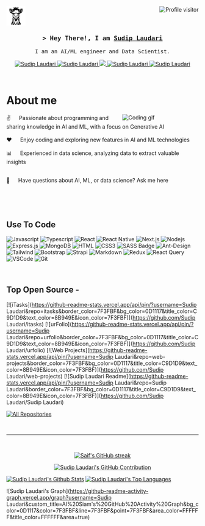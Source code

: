 

<a href="https://komarev.com/ghpvc/?username=Laudarisd">
  <img align="right" src="https://komarev.com/ghpvc/?username=Laudarisd&label=Visitors&color=0e75b6&style=flat" alt="Profile visitor" />
</a>


<!-- [<img src="img/2.svg" width="100">](https://laudarisd.github.io/) -->
<div style="width: 50px; height: 50px; overflow: hidden;">
    <a href="https://laudarisd.github.io/" style="text-decoration: none;">
        <img src="img/2.svg" width="60">
        My Page
    </a>
</div>



<!-- <a href="https://komarev.com/ghpvc/?username=alsiam">
  <img align="right" src="https://komarev.com/ghpvc/?username=alsiam&label=Visitors&color=0e75b6&style=flat" alt="Profile visitor" />
</a>


[![wakatime](https://wakatime.com/badge/user/eebb3dd8-d9b2-40de-9b88-6fd6cac99dbc.svg)](https://wakatime.com/@eebb3dd8-d9b2-40de-9b88-6fd6cac99dbc)
 -->

<!-- Intro  -->
<h3 align="center">
        <samp>&gt; Hey There!, I am
                <b><a target="_blank" href="https://laudarisd.github.io/">Sudip Laudari</a></b>
        </samp>
</h3>


<p align="center"> 
  <samp>
    <!-- <a href="https://www.google.com/search?q=Al+Siam">「 Google Me 」</a> -->
    <a>
    I am an AI/ML engineer and Data Scientist.
    </a>
  </samp>
</p>

<p align="center">
 <a href="https://laudarisd.github.io/" target="blank">
  <img src="https://img.shields.io/badge/Website-DC143C?style=for-the-badge&logo=medium&logoColor=white" alt="Sudip Laudari" />
 </a>
 <a href="www.linkedin.com/in/laudari-sudip" target="_blank">
  <img src="https://img.shields.io/badge/LinkedIn-0077B5?style=for-the-badge&logo=linkedin&logoColor=white" alt="Sudip Laudari"/>
 </a>
 <!-- <a href="https://dev.to/Sudip Laudari" target="_blank">
  <img src="https://img.shields.io/badge/dev.to-0A0A0A?style=for-the-badge&logo=dev.to&logoColor=white" alt="Sudip Laudari" />
 </a> -->
 <a href="https://twitter.com/" target="_blank">
  <img src="https://img.shields.io/badge/Twitter-1DA1F2?style=for-the-badge&logo=twitter&logoColor=white" />
 </a>
 <a href="https://www.instagram.com/laudarisd/" target="_blank">
  <img src="https://img.shields.io/badge/Instagram-fe4164?style=for-the-badge&logo=instagram&logoColor=white" alt="Sudip Laudari" />
 </a> 
 <a href="https://www.researchgate.net/profile/Sudip-Laudari" target="_blank">
  <img src="https://img.shields.io/badge/ResearchGate-00CCBB?style=for-the-badge&logo=researchgate&logoColor=white" alt="Sudip Laudari"  />
  </a> 
</p>
<br />

<!-- About Section -->
 # About me
 
<p>
 <img align="right" width="200", src="img/1.gif" alt="Coding gif" />
  
 ✌️   Passionate about programming and sharing knowledge in AI and ML, with a focus on Generative AI<br/><br/>
❤️   Enjoy coding and exploring new features in AI and ML technologies<br/><br/>
📊   Experienced in data science, analyzing data to extract valuable insights<br/><br/>
<!-- 📧   Feel free to reach out to me at: SudipLaudari.dev@gmail.com<br/><br/> -->
💬   Have questions about AI, ML, or data science? Ask me here








</p>

<br/>
<br/>
<br/>

## Use To Code

![Javascript](https://img.shields.io/badge/Javascript-F0DB4F?style=for-the-badge&labelColor=black&logo=javascript&logoColor=F0DB4F)
![Typescript](https://img.shields.io/badge/Typescript-007acc?style=for-the-badge&labelColor=black&logo=typescript&logoColor=007acc)
![React](https://img.shields.io/badge/-React-61DBFB?style=for-the-badge&labelColor=black&logo=react&logoColor=61DBFB)
![React Native](https://img.shields.io/badge/React_Native-20232A?style=for-the-badge&logo=react&logoColor=61DAFB)
![Next.js](https://img.shields.io/badge/next.js-000000?style=for-the-badge&logo=nextdotjs&logoColor=white)
![Nodejs](https://img.shields.io/badge/Nodejs-3C873A?style=for-the-badge&labelColor=black&logo=node.js&logoColor=3C873A)
![Express.js](https://img.shields.io/badge/Express.js-000000?style=for-the-badge&logo=express&logoColor=white)
![MongoDB](https://img.shields.io/badge/MongoDB-4EA94B?style=for-the-badge&logo=mongodb&logoColor=white)
![HTML](https://img.shields.io/badge/HTML5-E34F26?style=for-the-badge&logo=html5&logoColor=white)
![CSS3](https://img.shields.io/badge/CSS3-1572B6?style=for-the-badge&logo=css3&logoColor=white)
![SASS Badge](https://img.shields.io/badge/Sass-CC6699?style=for-the-badge&logo=sass&logoColor=white)
![Ant-Design](https://img.shields.io/badge/AntDesign-0170FE?style=for-the-badge&logo=antdesign&logoColor=white)
![Tailwind](https://img.shields.io/badge/Tailwind_CSS-092749?style=for-the-badge&logo=tailwindcss&logoColor=06B6D4&labelColor=000000)
![Bootstrap](https://img.shields.io/badge/Bootstrap-563D7C?style=for-the-badge&logo=bootstrap&logoColor=white)
![Strapi](https://img.shields.io/badge/strapi-2E7EEA?style=for-the-badge&logo=strapi&logoColor=white)
![Markdown](https://img.shields.io/badge/Markdown-000000?style=for-the-badge&logo=markdown&logoColor=white)
![Redux](https://img.shields.io/badge/Redux-593D88?style=for-the-badge&logo=redux&logoColor=white)
![React Query](https://img.shields.io/badge/-React_Query-FF4154?style=for-the-badge&logo=react%20query&logoColor=white)
![VSCode](https://img.shields.io/badge/Visual_Studio-0078d7?style=for-the-badge&logo=visual%20studio&logoColor=white)
![Git](https://img.shields.io/badge/Git-F05032?style=for-the-badge&logo=git&logoColor=white)

<br/>

## Top Open Source -
[![iTasks](https://github-readme-stats.vercel.app/api/pin/?username=Sudip Laudari&repo=itasks&border_color=7F3FBF&bg_color=0D1117&title_color=C9D1D9&text_color=8B949E&icon_color=7F3FBF)](https://github.com/Sudip Laudari/itasks)
[![urFolio](https://github-readme-stats.vercel.app/api/pin/?username=Sudip Laudari&repo=urfolio&border_color=7F3FBF&bg_color=0D1117&title_color=C9D1D9&text_color=8B949E&icon_color=7F3FBF)](https://github.com/Sudip Laudari/urfolio)
[![Web Projects](https://github-readme-stats.vercel.app/api/pin/?username=Sudip Laudari&repo=web-projects&border_color=7F3FBF&bg_color=0D1117&title_color=C9D1D9&text_color=8B949E&icon_color=7F3FBF)](https://github.com/Sudip Laudari/web-projects)
[![Sudip Laudari Readme](https://github-readme-stats.vercel.app/api/pin/?username=Sudip Laudari&repo=Sudip Laudari&border_color=7F3FBF&bg_color=0D1117&title_color=C9D1D9&text_color=8B949E&icon_color=7F3FBF)](https://github.com/Sudip Laudari/Sudip Laudari)

<p align="left">
  <a href="https://github.com/Sudip Laudari?tab=repositories" target="_blank"><img alt="All Repositories" title="All Repositories" src="https://img.shields.io/badge/-All%20Repos-2962FF?style=for-the-badge&logo=koding&logoColor=white"/></a>
</p>

<br/>
<hr/>
<br/>

<p align="center">
  <a href="https://github.com/Sudip Laudari">
    <img src="https://github-readme-streak-stats.herokuapp.com/?user=Sudip Laudari&theme=radical&border=7F3FBF&background=0D1117" alt="Saif's GitHub streak"/>
  </a>
</p>

<p align="center">
  <a href="https://github.com/Sudip Laudari">
    <img src="https://github-profile-summary-cards.vercel.app/api/cards/profile-details?username=Sudip Laudari&theme=radical" alt="Sudip Laudari's GitHub Contribution"/>
  </a>
</p>

<a> 
    <a href="https://github.com/Sudip Laudari"><img alt="Sudip Laudari's Github Stats" src="https://denvercoder1-github-readme-stats.vercel.app/api?username=Sudip Laudari&show_icons=true&count_private=true&theme=react&border_color=7F3FBF&bg_color=0D1117&title_color=F85D7F&icon_color=F8D866" height="192px" width="49.5%"/></a>
  <a href="https://github.com/Sudip Laudari"><img alt="Sudip Laudari's Top Languages" src="https://denvercoder1-github-readme-stats.vercel.app/api/top-langs/?username=Sudip Laudari&langs_count=8&layout=compact&theme=react&border_color=7F3FBF&bg_color=0D1117&title_color=F85D7F&icon_color=F8D866" height="192px" width="49.5%"/></a>
  <br/>
</a>


![Sudip Laudari's Graph](https://github-readme-activity-graph.vercel.app/graph?username=Sudip Laudari&custom_title=Al%20Siam's%20GitHub%20Activity%20Graph&bg_color=0D1117&color=7F3FBF&line=7F3FBF&point=7F3FBF&area_color=FFFFFF&title_color=FFFFFF&area=true)
